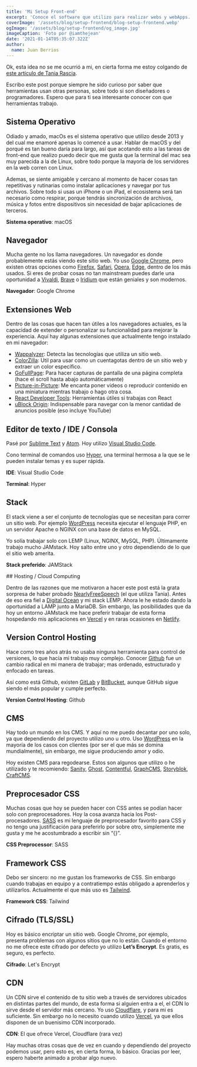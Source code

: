 ```yaml
---
title: 'Mi Setup Front-end'
excerpt: 'Conoce el software que utilizo para realizar webs y webApps.'
coverImage: '/assets/blog/setup-frontend/blog-setup-frontend.webp'
ogImage: '/assets/blog/setup-frontend/og_image.jpg'
imageCaption: 'Foto por @iamthejean'
date: '2021-01-14T05:35:07.322Z'
author:
  name: Juan Berrios
---
```


Ok, esta idea no se me ocurrió a mi, en cierta forma me estoy colgando de [este artículo de Tania Rascia](https://www.taniarascia.com/my-front-end-web-development-setup/).

Escribo este post porque siempre he sido curioso por saber que herramientas usan otras personas, sobre todo si son diseñadores o programadores. Espero que para ti sea interesante conocer con que herramientas trabajo.

## Sistema Operativo

Odiado y amado, macOs es el sistema operativo que utilizo desde 2013 y del cual me enamoré apenas lo comencé a usar. Hablar de macOS y del porqué es tan bueno daría para largo, así que acotando esto a las tareas de front-end que realizo puedo decir que me gusta que la terminal del mac sea muy parecida a la de Linux, sobre todo porque la mayoría de los servidores en la web corren con Linux.

Ademas, se siente amigable y cercano al momento de hacer cosas tan repetitivas y rutinarias como instalar aplicaciones y navegar por tus archivos. Sobre todo si usas un iPhone o un iPad, el ecosistema será tan necesario como respirar, porque tendrás sincronización de archivos, música y fotos entre dispositivos sin necesidad de bajar aplicaciones de terceros.

**Sistema operativo**: macOS

## Navegador

Mucha gente no los llama navegadores. Un navegador es donde probablemente estás viendo este sitio web. Yo uso [Google Chrome](https://www.google.com/chrome/), pero existen otras opciones como [Firefox](https://www.mozilla.org/firefox/new/), [Safari](https://www.apple.com/safari/), [Opera](https://www.opera.com/), [Edge](https://www.microsoft.com/en-us/edge), dentro de los más usados. Si eres de probar cosas no tan mainstream puedes darle una oportunidad a [Vivaldi](https://vivaldi.com/), [Brave](https://brave.com/) o [Iridium](https://iridiumbrowser.de/) que están geniales y son modernos.

**Navegador**: Google Chrome

## Extensiones Web

Dentro de las cosas que hacen tan útiles a los navegadores actuales, es la capacidad de extender o personalizar su funcionalidad para mejorar la experiencia. Aquí hay algunas extensiones que actualmente tengo instalado en mi navegador:

- [Wappalyzer](https://chrome.google.com/webstore/detail/wappalyzer/gppongmhjkpfnbhagpmjfkannfbllamg): Detecta las tecnologías que utiliza un sitio web.
- [ColorZilla](https://chrome.google.com/webstore/detail/colorzilla/bhlhnicpbhignbdhedgjhgdocnmhomnp): Util para usar como un cuentagotas dentro de un sitio web y extraer un color específico.
- [GoFullPage](https://chrome.google.com/webstore/detail/gofullpage-full-page-scre/fdpohaocaechififmbbbbbknoalclacl): Para hacer capturas de pantalla de una página completa (hace el scroll hasta abajo automáticamente)
- [Picture-in-Picture](https://chrome.google.com/webstore/detail/picture-in-picture-extens/hkgfoiooedgoejojocmhlaklaeopbecg): Me encanta poner videos o reproducir contenido en una miniatura mientras trabajo o hago otra cosa.
- [React Developer Tools](https://chrome.google.com/webstore/detail/react-developer-tools/fmkadmapgofadopljbjfkapdkoienihi): Herramientas útiles si trabajas con React
- [uBlock Origin](https://chrome.google.com/webstore/detail/ublock-origin/cjpalhdlnbpafiamejdnhcphjbkeiagm): Indispensable para navegar con la menor cantidad de anuncios posible (eso incluye YouTube)

## Editor de texto / IDE / Consola

Pasé por [Sublime Text](https://www.sublimetext.com/) y [Atom](https://atom.io/). Hoy utilizo [Visual Studio Code](https://code.visualstudio.com/).

Cono terminal de comandos uso [Hyper](https://hyper.is/), una terminal hermosa a la que se le pueden instalar temas y es super rápida.

**IDE**: Visual Studio Code

**Terminal**: Hyper

## Stack

El stack viene a ser el conjunto de tecnologías que se necesitan para correr un sitio web. Por ejemplo [WordPress](http://wordpress.org/) necesita ejecutar el lenguaje PHP, en un servidor Apache o NGINX con una base de datos en MySQL.

Yo solía trabajar solo con LEMP (Linux, NGINX, MySQL, PHP). Últimamente trabajo mucho JAMstack. Hoy salto entre uno y otro dependiendo de lo que el sitio web amerita.

**Stack preferido**: JAMStack

## Hosting / Cloud Computing

Dentro de las razones que me motivaron a hacer este post está la grata sorpresa de haber probado [NearlyFreeSpeech](https://www.nearlyfreespeech.net/) (el que utiliza Tania). Antes de eso era fiel a [Digital Ocean](http://digitalocean.com/) y mi stack LEMP. Ahora le he estado dando la oportunidad a LAMP junto a MariaDB. Sin embargo, las posibilidades que da hoy un entorno JAMstack me hace preferir trabajar de esta forma hospedando mis aplicaciones en [Vercel](https://vercel.com/) y en raras ocasiones en [Netlify](http://netlify.com/).

## Version Control Hosting

Hace como tres años atrás no usaba ninguna herramienta para control de versiones, lo que hacía mi trabajo muy complejo. Conocer [Github](https://github.com/) fue un cambio radical en mi manera de trabajar; mas ordenado, estructurado y enfocado en tareas.

Así como está Github, existen [GitLab](https://gitlab.com/) y [BitBucket](https://bitbucket.org/), aunque GitHub sigue siendo el más popular y cumple perfecto.

**Version Control Hosting**: Github

## CMS

Hay todo un mundo en los CMS. Y aquí no me puedo decantar por uno solo, ya que dependiendo del proyecto utilizo uno u otro. Uso [WordPress](https://wordpress.org/) en la mayoría de los casos con clientes (por ser el que más se domina mundialmente), sin embargo, me sigue produciendo amor y odio.

Hoy existen CMS para regodearse. Estos son algunos que utilizo o he utilizado y te recomiendo: [Sanity](http://sanity.io/), [Ghost](https://ghost.org/), [Contentful](https://www.contentful.com/), [GraphCMS](https://graphcms.com/), [Storyblok](https://www.storyblok.com/), [CraftCMS](https://craftcms.com/).

## Preprocesador CSS

Muchas cosas que hoy se pueden hacer con CSS antes se podían hacer solo con preprocesadores. Hoy la cosa avanza hacia los Post-procesadores. [SASS](https://sass-lang.com/) es mi lenguaje de preprocesador favorito para CSS y no tengo una justificación para preferirlo por sobre otro, simplemente me gusta y me he acostumbrado a escribir sin “{}”.

**CSS Preprocessor**: SASS

## Framework CSS

Debo ser sincero: no me gustan los frameworks de CSS. Sin embargo cuando trabajas en equipo y a contratiempo estás obligado a aprenderlos y utilizarlos. Actualmente el que más uso es [Tailwind](https://tailwindcss.com/).

**Framework CSS**: Tailwind

## Cifrado (TLS/SSL)

Hoy es básico encriptar un sitio web. Google Chrome, por ejemplo, presenta problemas con algunos sitios que no lo están. Cuando el entorno no me ofrece este cifrado por defecto yo utilizo **Let’s Encrypt**. Es gratis, es seguro, es perfecto.

**Cifrado**: Let's Encrypt

## CDN

Un CDN sirve el contenido de tu sitio web a través de servidores ubicados en distintas partes del mundo, de esta forma si alguien entra a el, el CDN lo sirve desde el servidor más cercano. Yo uso [Cloudflare](https://www.cloudflare.com/es-es/), y para mi es suficiente. Sin embargo no lo necesito cuando utilizo [Vercel](http://vercel.com/), ya que ellos disponen de un buenisimo CDN incorporado.

**CDN**: El que ofrece Vercel, Cloudflare (rara vez)

Hay muchas otras cosas que de vez en cuando y dependiendo del proyecto podemos usar, pero esto es, en cierta forma, lo básico. Gracias por leer, espero haberte animado a probar algo nuevo.